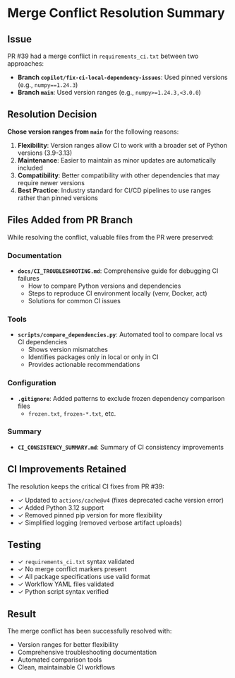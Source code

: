 # Merge Conflict Resolution Summary

## Issue
PR #39 had a merge conflict in `requirements_ci.txt` between two approaches:
- **Branch `copilot/fix-ci-local-dependency-issues`**: Used pinned versions (e.g., `numpy==1.24.3`)
- **Branch `main`**: Used version ranges (e.g., `numpy>=1.24.3,<3.0.0`)

## Resolution Decision
**Chose version ranges from `main`** for the following reasons:

1. **Flexibility**: Version ranges allow CI to work with a broader set of Python versions (3.9-3.13)
2. **Maintenance**: Easier to maintain as minor updates are automatically included
3. **Compatibility**: Better compatibility with other dependencies that may require newer versions
4. **Best Practice**: Industry standard for CI/CD pipelines to use ranges rather than pinned versions

## Files Added from PR Branch
While resolving the conflict, valuable files from the PR were preserved:

### Documentation
- **`docs/CI_TROUBLESHOOTING.md`**: Comprehensive guide for debugging CI failures
  - How to compare Python versions and dependencies
  - Steps to reproduce CI environment locally (venv, Docker, act)
  - Solutions for common CI issues

### Tools
- **`scripts/compare_dependencies.py`**: Automated tool to compare local vs CI dependencies
  - Shows version mismatches
  - Identifies packages only in local or only in CI
  - Provides actionable recommendations

### Configuration
- **`.gitignore`**: Added patterns to exclude frozen dependency comparison files
  - `frozen.txt`, `frozen-*.txt`, etc.

### Summary
- **`CI_CONSISTENCY_SUMMARY.md`**: Summary of CI consistency improvements

## CI Improvements Retained
The resolution keeps the critical CI fixes from PR #39:
- ✓ Updated to `actions/cache@v4` (fixes deprecated cache version error)
- ✓ Added Python 3.12 support
- ✓ Removed pinned pip version for more flexibility
- ✓ Simplified logging (removed verbose artifact uploads)

## Testing
- ✓ `requirements_ci.txt` syntax validated
- ✓ No merge conflict markers present
- ✓ All package specifications use valid format
- ✓ Workflow YAML files validated
- ✓ Python script syntax verified

## Result
The merge conflict has been successfully resolved with:
- Version ranges for better flexibility
- Comprehensive troubleshooting documentation
- Automated comparison tools
- Clean, maintainable CI workflows
